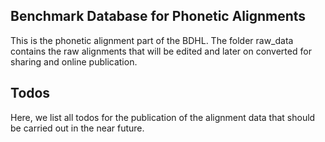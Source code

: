 Benchmark Database for Phonetic Alignments
------------------------------------------

This is the phonetic alignment part of the BDHL. The folder raw\_data contains the raw alignments that will be edited and later on converted for sharing and online publication.

## Todos

Here, we list all todos for the publication of the alignment data that should be carried out in the near future.

